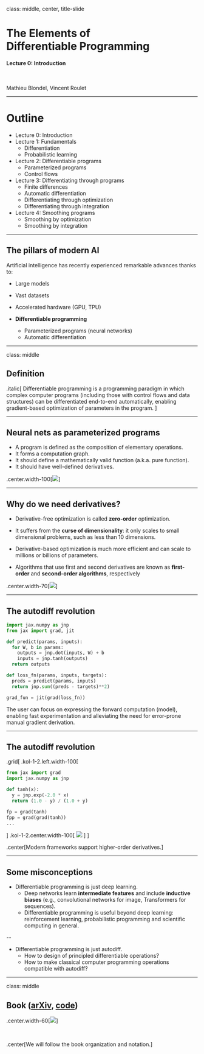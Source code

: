 class: middle, center, title-slide

# The Elements of <br> Differentiable Programming

**Lecture 0: Introduction**

<br><br>
Mathieu Blondel, Vincent Roulet

---

# Outline

- Lecture 0: Introduction
- Lecture 1: Fundamentals
  * Differentiation
  * Probabilistic learning
- Lecture 2: Differentiable programs
  * Parameterized programs
  * Control flows
- Lecture 3: Differentiating through programs
  * Finite differences
  * Automatic differentiation
  * Differentiating through optimization
  * Differentiating through integration
- Lecture 4: Smoothing programs
  * Smoothing by optimization
  * Smoothing by integration

---

## The pillars of modern AI

Artificial intelligence has recently experienced remarkable advances thanks to:

- Large models

- Vast datasets

- Accelerated hardware (GPU, TPU)

- **Differentiable programming**
  * Parameterized programs (neural networks)
  * Automatic differentiation

---

class: middle

## Definition

.italic[
Differentiable programming is a programming paradigm in which complex computer
programs (including those with control flows and data structures) can be
differentiated end-to-end automatically, enabling gradient-based optimization of
parameters in the program.
]

---

## Neural nets as parameterized programs

- A program is defined as the composition of elementary operations.
- It forms a computation graph.
- It should define a mathematically valid function (a.k.a. pure function).
- It should have well-defined derivatives.

.center.width-100[![](./figures/intro/param_program.png)]

---

## Why do we need derivatives?

- Derivative-free optimization is called **zero-order** optimization.

- It suffers from the **curse of dimensionality**:
it only scales to small dimensional problems, such as less than 10 dimensions.

- Derivative-based optimization is much more efficient and can scale to
millions or billions of parameters.

- Algorithms that use first and second derivatives are known as **first-order** and **second-order algorithms**, respectively

.center.width-70[![](./figures/intro/gradient_descent.png)]

---

## The autodiff revolution

```python
import jax.numpy as jnp
from jax import grad, jit

def predict(params, inputs): 
  for W, b in params:
    outputs = jnp.dot(inputs, W) + b
    inputs = jnp.tanh(outputs) 
  return outputs

def loss_fn(params, inputs, targets):
  preds = predict(params, inputs)
  return jnp.sum((preds - targets)**2)

grad_fun = jit(grad(loss_fn))
```

The user can focus on expressing the forward computation (model), enabling fast experimentation and alleviating the need for error-prone manual gradient derivation.

---

## The autodiff revolution

.grid[
.kol-1-2.left.width-100[
```python
from jax import grad
import jax.numpy as jnp

def tanh(x):
  y = jnp.exp(-2.0 * x)
  return (1.0 - y) / (1.0 + y)

fp = grad(tanh)
fpp = grad(grad(tanh))
...
```
]
.kol-1-2.center.width-100[
![](figures/intro/tanh.png)
]
]

.center[Modern frameworks support higher-order derivatives.]

---

## Some misconceptions

- Differentiable programming is just deep learning.
  * Deep networks learn **intermediate features** and include **inductive biases**
(e.g., convolutional networks for image, Transformers for sequences).
  * Differentiable programming is useful beyond deep learning: reinforcement learning, probabilistic programming and scientific computing in general.

--

- Differentiable programming is just autodiff.
  * How to design of principled differentiable operations?
  * How to make classical computer programming operations compatible with autodiff?

---

class: middle

## Book (<a href="https://arxiv.org/abs/2403.14606">arXiv</a>, <a href="https://github.com/diffprog/code">code</a>)

.center.width-60[![](./figures/intro/book.png)]

<br>

.center[We will follow the book organization and notation.]

<br>

